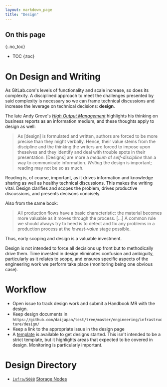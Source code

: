 ```yaml
---
layout: markdown_page
title: "Design"
---
```


## On this page
{:.no_toc}

- TOC
{:toc}

# On Design and Writing

As GitLab.com's levels of functionality and scale increase, so does its complexity. A disciplined approach to meet 
the challenges presented by said complexity is necessary so we can frame technical discussions and increase the 
leverage on technical decisions: **design**.

The late Andy Grove's [*High Output Management*](https://openlibrary.org/books/OL533591M/High_output_management/index.html.md)
highlights his thinking on business reports as an information medium, and these thoughts apply to design as well:

> As [design] is formulated and written, authors are forced to be more precise than they might verbally. Hence, their
value stems from the discipline and the thinking the writers are forced to impose upon theselves and they identify
and deal with trouble spots in their presentation. [Designs] are more a *medium* of *self-discipline* than a way
to communicate information. *Writing* the design is important; reading may not be so as much.

Reading is, of course, important, as it drives information and knowledge sharing as well as healthy technical discussions.
This makes the writing vital. Design clarifies and scopes the problem, drives productive discussions, and presents
decisons concisely. 

Also from the same book:

> All production flows have a basic characteristic: the material becomes more valuable as it moves through the 
process. [...] A common rule we should always try to heed is to detect and fix any problems in a production process
at the *lowest-value* stage possible.

Thus, early scoping and design is a valuable investment. 

Design is not intended to force all decisions up front but to methodically drive them. Time invested in design eliminates
confusion and ambiguity, particularly as it relates to scope, and ensures specific aspects of the engineering work we
perform take place (monitoring being one obvious case).

# Workflow

* Open issue to track design work and submit a Handbook MR with the design.
* Keep design documents in `https://github.com/daijapan/test/tree/master/engineering/infrastructure/design/`
* Keep a link to the appropriate issue in the design page
* A [template](template.html.md) is available to get designs started. This isn't intended to be a strict template,
but it highlights areas that expected to be covered in design. Monitoring is particularly important.

# Design Directory

* [`infra/5088`](https://gitlab.com/gitlab-com/gl-infra/infrastructure/issues/5088/index.html.md) [Storage Nodes](201809_StorageNodes.html.md)

